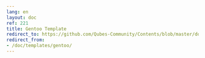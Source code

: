 ```yaml
---
lang: en
layout: doc
ref: 221
title: Gentoo Template
redirect_to: https://github.com/Qubes-Community/Contents/blob/master/docs/os/gentoo.md
redirect_from:
- /doc/templates/gentoo/
---
```


